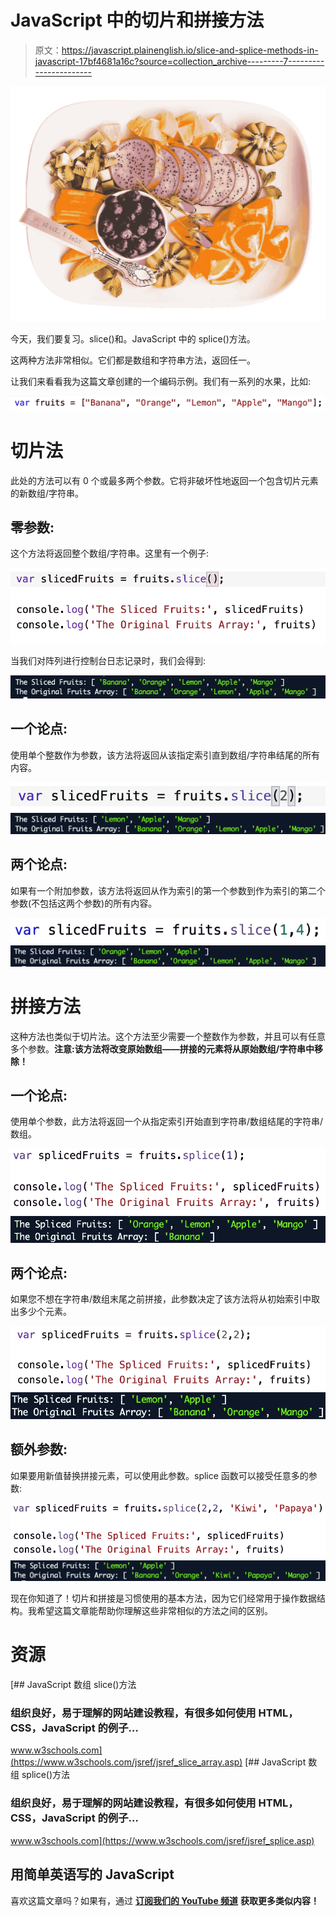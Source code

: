 # JavaScript 中的切片和拼接方法

> 原文：<https://javascript.plainenglish.io/slice-and-splice-methods-in-javascript-17bf4681a16c?source=collection_archive---------7----------------------->

![](img/12c05a1ab759dff83895ae0d159a0ff5.png)

今天，我们要复习。slice()和。JavaScript 中的 splice()方法。

这两种方法非常相似。它们都是数组和字符串方法，返回任一。

让我们来看看我为这篇文章创建的一个编码示例。我们有一系列的水果，比如:

![](img/268d091520a3fe3b108ce54dec3aebf0.png)

# 切片法

此处的方法可以有 0 个或最多两个参数。它将非破坏性地返回一个包含切片元素的新数组/字符串。

## 零参数:

这个方法将返回整个数组/字符串。这里有一个例子:

![](img/11665389be572e957b24cfec21158a8b.png)

当我们对阵列进行控制台日志记录时，我们会得到:

![](img/ea70302e9939e961cd0a61cbdee2c740.png)

## 一个论点:

使用单个整数作为参数，该方法将返回从该指定索引直到数组/字符串结尾的所有内容。

![](img/8dc00d1dd7c3cabcd31f54fa6fb6964c.png)![](img/08920df15f5196c70e0b005c620deb2a.png)

## 两个论点:

如果有一个附加参数，该方法将返回从作为索引的第一个参数到作为索引的第二个参数(不包括这两个参数)的所有内容。

![](img/ac229c82f3409f1f58b50c3025fa8a41.png)![](img/e86814a994bc4eca7b67ced5a2237cb3.png)

# 拼接方法

这种方法也类似于切片法。这个方法至少需要一个整数作为参数，并且可以有任意多个参数。**注意:该方法将改变原始数组——拼接的元素将从原始数组/字符串中移除！**

## 一个论点:

使用单个参数，此方法将返回一个从指定索引开始直到字符串/数组结尾的字符串/数组。

![](img/a4e581c64a7add21dba27aa6c2951170.png)![](img/5a71bc2e6cd6732b86b2045e29ba2942.png)

## 两个论点:

如果您不想在字符串/数组末尾之前拼接，此参数决定了该方法将从初始索引中取出多少个元素。

![](img/230fc989692b2eddd7f9eb21869e032e.png)![](img/cffa3cb60aba31b3e19edcdb55af4ae7.png)

## 额外参数:

如果要用新值替换拼接元素，可以使用此参数。splice 函数可以接受任意多的参数:

![](img/748957a12a08329462d83aead83d83d8.png)![](img/641f2725fead4c83530963a29e68cf30.png)

现在你知道了！切片和拼接是习惯使用的基本方法，因为它们经常用于操作数据结构。我希望这篇文章能帮助你理解这些非常相似的方法之间的区别。

# 资源

[](https://www.w3schools.com/jsref/jsref_slice_array.asp) [## JavaScript 数组 slice()方法

### 组织良好，易于理解的网站建设教程，有很多如何使用 HTML，CSS，JavaScript 的例子…

www.w3schools.com](https://www.w3schools.com/jsref/jsref_slice_array.asp) [](https://www.w3schools.com/jsref/jsref_splice.asp) [## JavaScript 数组 splice()方法

### 组织良好，易于理解的网站建设教程，有很多如何使用 HTML，CSS，JavaScript 的例子…

www.w3schools.com](https://www.w3schools.com/jsref/jsref_splice.asp) 

## **用简单英语写的 JavaScript**

喜欢这篇文章吗？如果有，通过 [**订阅我们的 YouTube 频道**](https://www.youtube.com/channel/UCtipWUghju290NWcn8jhyAw) **获取更多类似内容！**